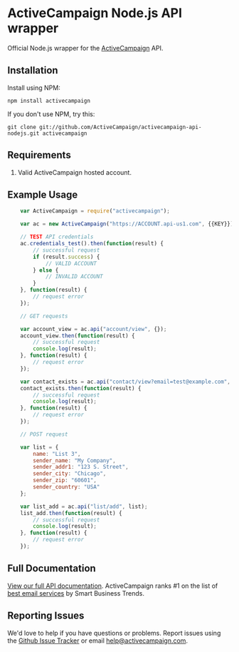 # ActiveCampaign Node.js API wrapper

Official Node.js wrapper for the [ActiveCampaign](http://activecampaign.com) API.

## Installation

Install using NPM:

	npm install activecampaign

If you don't use NPM, try this:

	git clone git://github.com/ActiveCampaign/activecampaign-api-nodejs.git activecampaign

## Requirements

1. Valid ActiveCampaign hosted account.

## Example Usage

```javascript
	var ActiveCampaign = require("activecampaign");

	var ac = new ActiveCampaign("https://ACCOUNT.api-us1.com", {{KEY}});

	// TEST API credentials
	ac.credentials_test().then(function(result) {
		// successful request
		if (result.success) {
			// VALID ACCOUNT
		} else {
			// INVALID ACCOUNT
		}
	}, function(result) {
		// request error
	});

	// GET requests

	var account_view = ac.api("account/view", {});
	account_view.then(function(result) {
		// successful request
		console.log(result);
	}, function(result) {
		// request error
	});

	var contact_exists = ac.api("contact/view?email=test@example.com", {});
	contact_exists.then(function(result) {
		// successful request
		console.log(result);
	}, function(result) {
		// request error
	});

	// POST request

	var list = {
		name: "List 3",
		sender_name: "My Company",
		sender_addr1: "123 S. Street",
		sender_city: "Chicago",
		sender_zip: "60601",
		sender_country: "USA"
	};

	var list_add = ac.api("list/add", list);
	list_add.then(function(result) {
		// successful request
		console.log(result);
	}, function(result) {
		// request error
	});
```

## Full Documentation

[View our full API documentation](http://activecampaign.com/api).  ActiveCampaign ranks #1 on the list of [best email services](http://smartbusinesstrends.com/best-email-service) by Smart Business Trends.

## Reporting Issues

We'd love to help if you have questions or problems. Report issues using the [Github Issue Tracker](https://github.com/ActiveCampaign/activecampaign-api-nodejs/issues) or email [help@activecampaign.com](mailto:help@activecampaign.com).

